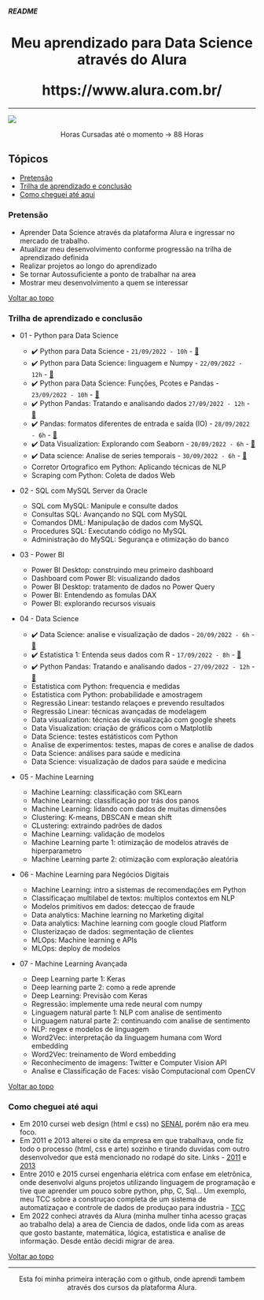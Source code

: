##### README
  
<h1 align="center">
  <p align="center">Meu aprendizado para Data Science através do Alura</p>
https://www.alura.com.br/
</h1>

<hr>

<p align="left">
   <img src="http://img.shields.io/static/v1?label=STATUS&message=EM%20DESENVOLVIMENTO&color=RED&style=for-the-badge" #vitrinedev/>
</p>
<p align="center">
   Horas Cursadas até o momento -> 88 Horas
</p>

## Tópicos
- [Pretensão](#pretensão)
- [Trilha de aprendizado e conclusão](#trilha-de-aprendizado-e-conclusão)
- [Como cheguei até aqui](#como-cheguei-até-aqui)

### Pretensão
- Aprender Data Science através da plataforma Alura e ingressar no mercado de trabalho.
- Atualizar meu desenvolvimento conforme progressão na trilha de aprendizado definida
- Realizar projetos ao longo do aprendizado
- Se tornar Autossuficiente a ponto de trabalhar na area
- Mostrar meu desenvolvimento a quem se interessar

[Voltar ao topo](#readme)

### Trilha de aprendizado e conclusão
- 01 - Python para Data Science
  - :heavy_check_mark: Python para Data Science - `21/09/2022 - 10h` - [:link:](https://github.com/GustavoCMSilva/Aulas-Alura-Data-Science/tree/main/01%20-%20Python%20para%20Data%20Science/Python%20para%20Data%20Science)
  - :heavy_check_mark: Python para Data Science: linguagem e Numpy - `22/09/2022 - 12h` - [:link:](https://github.com/GustavoCMSilva/Aulas-Alura-Data-Science/tree/main/01%20-%20Python%20para%20Data%20Science/Python%20para%20Data%20Science%20linguagem%20e%20Numpy)
  - :heavy_check_mark: Python para Data Science: Funções, Pcotes e Pandas - `23/09/2022 - 10h` - [:link:](https://github.com/GustavoCMSilva/Aulas-Alura-Data-Science/tree/main/01%20-%20Python%20para%20Data%20Science/Python%20para%20Data%20Science%20Fun%C3%A7%C3%B5es%2C%20Pcotes%20e%20Pandas)
  - :heavy_check_mark: Python Pandas: Tratando e analisando dados `27/09/2022 - 12h` - [:link:](https://github.com/GustavoCMSilva/Aulas-Alura-Data-Science/tree/main/01%20-%20Python%20para%20Data%20Science/Python%20Pandas%20tratando%20e%20analisando%20dados)
  - :heavy_check_mark: Pandas: formatos diferentes de entrada e saída (IO) - `28/09/2022 - 6h` - [:link:](https://github.com/GustavoCMSilva/Aulas-Alura-Data-Science/tree/main/01%20-%20Python%20para%20Data%20Science/Pandas%20formatos%20diferentes%20de%20entrada%20e%20sa%C3%ADda%20(IO)/Aulas%20Alura)
  - :heavy_check_mark: Data Visualization: Explorando com Seaborn - `20/09/2022 - 6h` - [:link:](https://github.com/GustavoCMSilva/Aulas-Alura-Data-Science/tree/main/01%20-%20Python%20para%20Data%20Science/Data%20Visualization%20Explorando%20com%20Seaborn)
  - :heavy_check_mark: Data science: Analise de series temporais - `30/09/2022 - 6h` - [:link:](https://github.com/GustavoCMSilva/Aulas-Alura-Data-Science/tree/main/01%20-%20Python%20para%20Data%20Science/Data%20science%20Analise%20de%20series%20temporais)
  - Corretor Ortografico em Python: Aplicando técnicas de NLP
  - Scraping com Python: Coleta de dados Web
  
- 02 - SQL com MySQL Server da Oracle
  - SQL com MySQL: Manipule e consulte dados
  - Consultas SQL: Avançando no SQL com MySQL
  - Comandos DML: Manipulação de dados com MySQL
  - Procedures SQL: Executando código no MySQL
  - Administração do MySQL: Segurança e otimização do banco
  
- 03 - Power BI
  - Power BI Desktop: construindo meu primeiro dashboard
  - Dashboard com Power BI: visualizando dados
  - Power BI Desktop: tratamento de dados no Power Query
  - Power BI: Entendendo as fomulas DAX
  - Power BI: explorando recursos visuais
 
- 04 - Data Science
  - :heavy_check_mark: Data Science: analise e visualização de dados - `20/09/2022 - 6h` - [:link:](https://github.com/GustavoCMSilva/Aulas-Alura-Data-Science/tree/main/04%20-%20Data%20Science/Data%20Science%20analise%20e%20visualiza%C3%A7%C3%A3o%20de%20dados)
  - :heavy_check_mark: Estatistica 1: Entenda seus dados com R - `17/09/2022 - 8h` - [:link:](https://github.com/GustavoCMSilva/Aulas-Alura-Data-Science/tree/main/04%20-%20Data%20Science/Estatistica%201%20Entenda%20seus%20dados%20com%20R)
  - :heavy_check_mark: Python Pandas: Tratando e analisando dados - `27/09/2022 - 12h` - [:link:](https://github.com/GustavoCMSilva/Aulas-Alura-Data-Science/tree/main/04%20-%20Data%20Science/Python%20Pandas%20tratando%20e%20analisando%20dados)
  - Estatistica com Python: frequencia e medidas
  - Estatistica com Python: probabilidade e amostragem
  - Regressão Linear: testando relaçoes e prevendo resultados
  - Regressão Linear: técnicas avançadas de modelagem
  - Data visualization: técnicas de visualização com google sheets
  - Data Visualization: criação de gráficos com o Matplotlib
  - Data Science: testes estátisticos com Python
  - Analise de experimentos: testes, mapas de cores e analise de dados
  - Data Science: análises para saúde e medicina
  - Data Science: visualização de dados para saúde e medicina
  
- 05 - Machine Learning
  - Machine Learning: classificação com SKLearn
  - Machine Learning: classificação por trás dos panos
  - Machine Learning: lidando com dados de muitas dimensões
  - Clustering: K-means, DBSCAN e mean shift
  - CLustering: extraindo padrões de dados
  - Machine Learning: validação de modelos
  - Machine Learning parte 1: otimização de modelos através de hiperparametro
  - Machine Learning parte 2: otimização com exploração aleatória

- 06 - Machine Learning para Negócios Digitais
  - Machine Learning: intro a sistemas de recomendações em Python
  - Classificaçao multilabel de textos: multiplos contextos em NLP
  - Modelos primitivos em dados: detecçao de fraude
  - Data analytics: Machine learning no Marketing digital
  - Data analytics: Machine learning com google cloud Platform
  - Clusterizaçao de dados: segmentação de clientes
  - MLOps: Machine learning e APIs
  - MLOps: deploy de modelos

- 07 - Machine Learning Avançada
  - Deep Learning parte 1: Keras
  - Deep learning parte 2: como a rede aprende
  - Deep Learning: Previsão com Keras
  - Regressão: implemente uma rede neural com numpy
  - Linguagem natural parte 1: NLP com analise de sentimento
  - Linguagem natural parte 2: continuando com analise de sentimento
  - NLP: regex e modelos de linguagem
  - Word2Vec: interpretação da linguagem humana com Word embedding
  - Word2Vec: treinamento de Word embedding
  - Reconhecimento de imagens: Twitter e Computer Vision API
  - Analise e Classificação de Faces: visão Computacional com OpenCV

[Voltar ao topo](#readme)

### Como cheguei até aqui

- Em 2010 cursei web design (html e css) no [SENAI](https://bauru.sp.senai.br), porém não era meu foco.
- Em 2011 e 2013 alterei o site da empresa em que trabalhava, onde fiz todo o processo (html, css e arte) sozinho e tirando duvidas com outro desenvolvedor que está mencionado no rodapé do site. Links - [2011](https://web.archive.org/web/20110630175222/http://lpmoretti.com.br:80/) e [2013](https://web.archive.org/web/20130523032126/http://lpmoretti.com.br/)
- Entre 2010 e 2015 cursei engenharia elétrica com enfase em eletrônica, onde desenvolvi alguns projetos utilizando linguagem de programação e tive que aprender um pouco sobre python, php, C, Sql... Um exemplo, meu TCC sobre a construçao completa de um sistema de automatizaçao e controle de dados de produçao para industria - [TCC](https://1drv.ms/b/s!ArNCYXi9wv7xvgZDbBVjPlCXzWAN?e=cdtRqP)
- Em 2022 conheci através da Alura (minha mulher tinha acesso graças ao trabalho dela) a area de Ciencia de dados, onde lida com as areas que gosto bastante, matemática, lógica, estatistica e analise de informação. Desde então decidi migrar de area.

[Voltar ao topo](#readme)

<hr>
<p align="center">
Esta foi minha primeira interação com o github, onde aprendi tambem através dos cursos da plataforma Alura.
</p>
